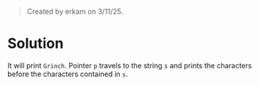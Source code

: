 > Created by erkam on 3/11/25.

# Solution

It will print `Grinch`. Pointer `p` travels to the string `s` and prints the characters before the characters contained in `s`.